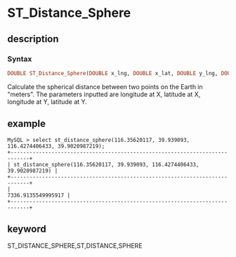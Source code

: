 # ST_Distance_Sphere

## description

### Syntax

```Haskell
DOUBLE ST_Distance_Sphere(DOUBLE x_lng, DOUBLE x_lat, DOUBLE y_lng, DOUBLE x_lat)
```

Calculate the spherical distance between two points on the Earth in "meters". The parameters inputted are longitude at X, latitude at X, longitude at Y, latitude at Y.

## example

```Plain Text
MySQL > select st_distance_sphere(116.35620117, 39.939093, 116.4274406433, 39.9020987219);
+----------------------------------------------------------------------------+
| st_distance_sphere(116.35620117, 39.939093, 116.4274406433, 39.9020987219) |
+----------------------------------------------------------------------------+
|                                                         7336.9135549995917 |
+----------------------------------------------------------------------------+
```

## keyword

ST_DISTANCE_SPHERE,ST,DISTANCE,SPHERE
